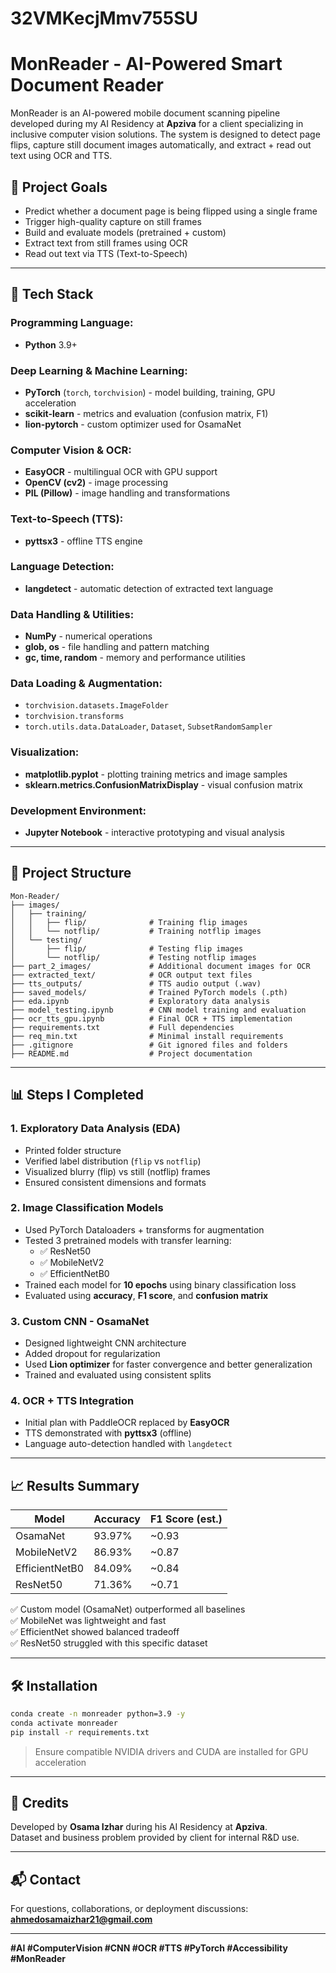 # 32VMKecjMmv755SU

# MonReader - AI-Powered Smart Document Reader

MonReader is an AI-powered mobile document scanning pipeline developed during my AI Residency at **Apziva** for a client specializing in inclusive computer vision solutions. The system is designed to detect page flips, capture still document images automatically, and extract + read out text using OCR and TTS.

## 🚀 Project Goals

- Predict whether a document page is being flipped using a single frame
- Trigger high-quality capture on still frames
- Build and evaluate models (pretrained + custom)
- Extract text from still frames using OCR
- Read out text via TTS (Text-to-Speech)

---

## 🧠 Tech Stack

### Programming Language:
- **Python** 3.9+

### Deep Learning & Machine Learning:
- **PyTorch** (`torch`, `torchvision`) - model building, training, GPU acceleration
- **scikit-learn** - metrics and evaluation (confusion matrix, F1)
- **lion-pytorch** - custom optimizer used for OsamaNet

### Computer Vision & OCR:
- **EasyOCR** - multilingual OCR with GPU support
- **OpenCV (cv2)** - image processing
- **PIL (Pillow)** - image handling and transformations

### Text-to-Speech (TTS):
- **pyttsx3** - offline TTS engine

### Language Detection:
- **langdetect** - automatic detection of extracted text language

### Data Handling & Utilities:
- **NumPy** - numerical operations
- **glob, os** - file handling and pattern matching
- **gc, time, random** - memory and performance utilities

### Data Loading & Augmentation:
- `torchvision.datasets.ImageFolder`
- `torchvision.transforms`
- `torch.utils.data.DataLoader`, `Dataset`, `SubsetRandomSampler`

### Visualization:
- **matplotlib.pyplot** - plotting training metrics and image samples
- **sklearn.metrics.ConfusionMatrixDisplay** - visual confusion matrix

### Development Environment:
- **Jupyter Notebook** - interactive prototyping and visual analysis

---

## 📁 Project Structure

```
Mon-Reader/
├── images/
│   ├── training/
│   │   ├── flip/              # Training flip images
│   │   └── notflip/           # Training notflip images
│   └── testing/
│       ├── flip/              # Testing flip images
│       └── notflip/           # Testing notflip images
├── part_2_images/             # Additional document images for OCR
├── extracted_text/            # OCR output text files
├── tts_outputs/               # TTS audio output (.wav)
├── saved_models/              # Trained PyTorch models (.pth)
├── eda.ipynb                  # Exploratory data analysis
├── model_testing.ipynb        # CNN model training and evaluation
├── ocr_tts_gpu.ipynb          # Final OCR + TTS implementation
├── requirements.txt           # Full dependencies
├── req_min.txt                # Minimal install requirements
├── .gitignore                 # Git ignored files and folders
├── README.md                  # Project documentation
```

---

## 📊 Steps I Completed

### 1. **Exploratory Data Analysis (EDA)**
- Printed folder structure
- Verified label distribution (`flip` vs `notflip`)
- Visualized blurry (flip) vs still (notflip) frames
- Ensured consistent dimensions and formats

### 2. **Image Classification Models**
- Used PyTorch Dataloaders + transforms for augmentation
- Tested 3 pretrained models with transfer learning:
  - ✅ ResNet50
  - ✅ MobileNetV2
  - ✅ EfficientNetB0
- Trained each model for **10 epochs** using binary classification loss
- Evaluated using **accuracy**, **F1 score**, and **confusion matrix**

### 3. **Custom CNN - OsamaNet**
- Designed lightweight CNN architecture
- Added dropout for regularization
- Used **Lion optimizer** for faster convergence and better generalization
- Trained and evaluated using consistent splits

### 4. **OCR + TTS Integration**
- Initial plan with PaddleOCR replaced by **EasyOCR**
- TTS demonstrated with **pyttsx3** (offline)
- Language auto-detection handled with `langdetect`

---

## 📈 Results Summary

| Model          | Accuracy | F1 Score (est.) |
|----------------|----------|-----------------|
| OsamaNet       | 93.97%   | ~0.93            |
| MobileNetV2    | 86.93%   | ~0.87            |
| EfficientNetB0 | 84.09%   | ~0.84            |
| ResNet50       | 71.36%   | ~0.71            |

✅ Custom model (OsamaNet) outperformed all baselines  
✅ MobileNet was lightweight and fast  
✅ EfficientNet showed balanced tradeoff  
✅ ResNet50 struggled with this specific dataset

---

## 🛠️ Installation

```bash
conda create -n monreader python=3.9 -y
conda activate monreader
pip install -r requirements.txt
```

> Ensure compatible NVIDIA drivers and CUDA are installed for GPU acceleration

---

## 🤝 Credits

Developed by **Osama Izhar** during his AI Residency at **Apziva**.  
Dataset and business problem provided by client for internal R&D use.

---

## 📬 Contact
For questions, collaborations, or deployment discussions:
**ahmedosamaizhar21@gmail.com**

---

**#AI #ComputerVision #CNN #OCR #TTS #PyTorch #Accessibility #MonReader**
